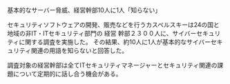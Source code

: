 基本的なサーバー脅威、経営幹部10人に1人「知らない」

セキュリティソフトウェアの開発、販売などを行うカスペルスキーは24の国と地域の非IT・ITセキュリティ部門の
経営
幹部２３００人に、サイバーセキュリティに関する調査を実施した。
その結果、約10人に1人が基本的なサイバーセキュリティ関連の用語を知らないと回答した。

調査対象の経営幹部は全てITセキュリティマネージャーとセキュリティ関連の課題について定期的に話し合う機会がある。

